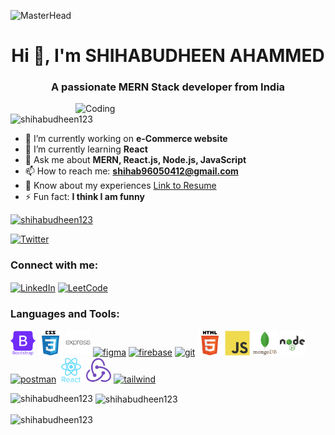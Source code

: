 ![MasterHead](https://i.imgur.com/9JGwYAH.png)

<h1 align="center">Hi 👋, I'm SHIHABUDHEEN AHAMMED</h1>
<h3 align="center">A passionate MERN Stack developer from India</h3>
<img align="right" alt="Coding" width="400" src="https://img.etimg.com/thumb/width-1200,height-900,imgsize-638053,resizemode-75,msid-84146083/prime/technology-and-startups/booting-up-developer-economy-how-tech-startups-are-helping-coders-build-and-test-software-faster.jpg">

<p align="left"> <img src="https://komarev.com/ghpvc/?username=shihabudheen123&label=Profile%20views&color=0e75b6&style=flat" alt="shihabudheen123" /> </p>

- 🔭 I’m currently working on **e-Commerce website**
- 🌱 I’m currently learning **React**
- 💬 Ask me about **MERN, React.js, Node.js, JavaScript**
- 📫 How to reach me: **shihab96050412@gmail.com**
- 📄 Know about my experiences [Link to Resume](https://drive.google.com/your-resume-link)
- ⚡ Fun fact: **I think I am funny**

<p align="left"> <a href="https://github.com/ryo-ma/github-profile-trophy"><img src="https://github-profile-trophy.vercel.app/?username=shihabudheen123" alt="shihabudheen123" /></a> </p>

<p align="left"> <a href="https://twitter.com/your-username" target="blank"><img src="https://img.shields.io/twitter/follow/?logo=twitter&style=for-the-badge" alt="Twitter" /></a> </p>

<h3 align="left">Connect with me:</h3>
<p align="left">
<a href="https://linkedin.com/in/shihabudheen-ahammed-59b090307" target="blank"><img align="center" src="https://raw.githubusercontent.com/rahuldkjain/github-profile-readme-generator/master/src/images/icons/Social/linked-in-alt.svg" alt="LinkedIn" height="30" width="40" /></a>
<a href="https://leetcode.com/u/shihab96056789/" target="blank"><img align="center" src="https://raw.githubusercontent.com/rahuldkjain/github-profile-readme-generator/master/src/images/icons/Social/leet-code.svg" alt="LeetCode" height="30" width="40" /></a>
</p>

<h3 align="left">Languages and Tools:</h3>
<p align="left">
  <a href="https://getbootstrap.com" target="_blank" rel="noreferrer"><img src="https://raw.githubusercontent.com/devicons/devicon/master/icons/bootstrap/bootstrap-plain-wordmark.svg" alt="bootstrap" width="40" height="40"/></a>
  <a href="https://www.w3schools.com/css/" target="_blank" rel="noreferrer"><img src="https://raw.githubusercontent.com/devicons/devicon/master/icons/css3/css3-original-wordmark.svg" alt="css3" width="40" height="40"/></a>
  <a href="https://expressjs.com" target="_blank" rel="noreferrer"><img src="https://raw.githubusercontent.com/devicons/devicon/master/icons/express/express-original-wordmark.svg" alt="express" width="40" height="40"/></a>
  <a href="https://www.figma.com/" target="_blank" rel="noreferrer"><img src="https://www.vectorlogo.zone/logos/figma/figma-icon.svg" alt="figma" width="40" height="40"/></a>
  <a href="https://firebase.google.com/" target="_blank" rel="noreferrer"><img src="https://www.vectorlogo.zone/logos/firebase/firebase-icon.svg" alt="firebase" width="40" height="40"/></a>
  <a href="https://git-scm.com/" target="_blank" rel="noreferrer"><img src="https://www.vectorlogo.zone/logos/git-scm/git-scm-icon.svg" alt="git" width="40" height="40"/></a>
  <a href="https://www.w3.org/html/" target="_blank" rel="noreferrer"><img src="https://raw.githubusercontent.com/devicons/devicon/master/icons/html5/html5-original-wordmark.svg" alt="html5" width="40" height="40"/></a>
  <a href="https://developer.mozilla.org/en-US/docs/Web/JavaScript" target="_blank" rel="noreferrer"><img src="https://raw.githubusercontent.com/devicons/devicon/master/icons/javascript/javascript-original.svg" alt="javascript" width="40" height="40"/></a>
  <a href="https://www.mongodb.com/" target="_blank" rel="noreferrer"><img src="https://raw.githubusercontent.com/devicons/devicon/master/icons/mongodb/mongodb-original-wordmark.svg" alt="mongodb" width="40" height="40"/></a>
  <a href="https://nodejs.org" target="_blank" rel="noreferrer"><img src="https://raw.githubusercontent.com/devicons/devicon/master/icons/nodejs/nodejs-original-wordmark.svg" alt="nodejs" width="40" height="40"/></a>
  <a href="https://postman.com" target="_blank" rel="noreferrer"><img src="https://www.vectorlogo.zone/logos/getpostman/getpostman-icon.svg" alt="postman" width="40" height="40"/></a>
  <a href="https://reactjs.org/" target="_blank" rel="noreferrer"><img src="https://raw.githubusercontent.com/devicons/devicon/master/icons/react/react-original-wordmark.svg" alt="react" width="40" height="40"/></a>
  <a href="https://redux.js.org" target="_blank" rel="noreferrer"><img src="https://raw.githubusercontent.com/devicons/devicon/master/icons/redux/redux-original.svg" alt="redux" width="40" height="40"/></a>
  <a href="https://tailwindcss.com/" target="_blank" rel="noreferrer"><img src="https://www.vectorlogo.zone/logos/tailwindcss/tailwindcss-icon.svg" alt="tailwind" width="40" height="40"/></a>
</p>

<p><img align="left" src="https://github-readme-stats.vercel.app/api/top-langs?username=shihabudheen123&show_icons=true&locale=en&layout=compact" alt="shihabudheen123" /></p>

<p>&nbsp;<img align="center" src="https://github-readme-stats.vercel.app/api?username=shihabudheen123&show_icons=true&locale=en" alt="shihabudheen123" /></p>

<p><img align="center" src="https://github-readme-streak-stats.herokuapp.com/?user=shihabudheen123&" alt="shihabudheen123" /></p>
